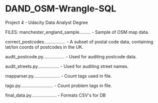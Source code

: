 # DAND_OSM-Wrangle-SQL
Project 4 - Udacity Data Analyst Degree

FILES:
manchester_england_sample......... - Sample of OSM map data.

correct_postcodes................. - A subset of postal code data, containing lat/lon coords of postcodes in the UK.

audit_postcode.py................. - Used for auditing postcode data.

audit_streets.py................. - Used for auditing street names.

mapparser.py..................... - Count tags used in file.

tags.py.......................... - Count problem tags in file.

final_data.py.................... - Formats CSV's for DB
